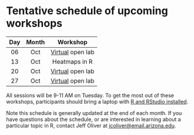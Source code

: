 # Tentative schedule of upcoming workshops

| Day | Month | Workshop                           |
|:---:|:-----:|:----------------------------------:|
| 06  | Oct   | [Virtual](contingency.md) open lab |
| 13  | Oct   | Heatmaps in R                      |
| 20  | Oct   | [Virtual](contingency.md) open lab |
| 27  | Oct   | [Virtual](contingency.md) open lab |

All sessions will be 9-11 AM on Tuesday<!--in the [Data Studio](https://new.library.arizona.edu/visit/spaces/data-studio) of the Main Library-->. To get the most out of these workshops, participants should bring a laptop with [R and RStudio installed](https://jcoliver.github.io/learn-r/000-setup-instructions.html).

Note this schedule is generally updated at the end of each month. If you have questions about the schedule, or are interested in learning about a particular topic in R, contact Jeff Oliver at [jcoliver@email.arizona.edu](mailto:jcoliver@email.arizona.edu?subject=R%20workshop%20inquiry).
